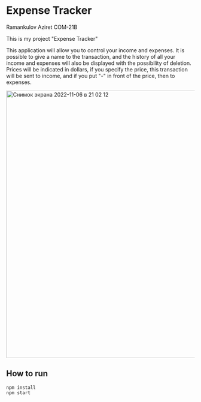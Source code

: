 # Expense Tracker 

Ramankulov Aziret COM-21B

This is my project "Expense Tracker"

This application will allow you to control your income and expenses. It is possible to give a name to the transaction, and the history of all your income and expenses will also be displayed with the possibility of deletion. Prices will be indicated in dollars, if you specify the price, this transaction will be sent to income, and if you put "-" in front of the price, then to expenses.


<img width="713" alt="Снимок экрана 2022-11-06 в 21 02 12" src="https://user-images.githubusercontent.com/75328752/200178735-39b7114c-fa5f-4f55-8bbc-2f0666dbf4a9.png">


## How to run
```
npm install
npm start
```

